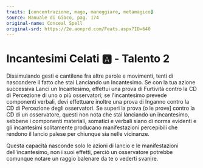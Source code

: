 ```yaml
---
traits: [concentrazione, mago, maneggiare, metamagico]
source: Manuale di Gioco, pag. 174
original-name: Conceal Spell
original-srd: https://2e.aonprd.com/Feats.aspx?ID=640
---
```


# Incantesimi Celati :a: - Talento 2

Dissimulando gesti e cantilene fra altre parole e movimenti, tenti di nascondere
il fatto che stai Lanciando un Incantesimo. Se con la tua azione successiva
Lanci un Incantesimo, effettui una prova di Furtività contro la CD di Percezione
di uno o più osservatori; se l'incantesimo prevede componenti verbali, devi
effettuare inoltre una prova di Inganno contro la CD di Percezione degli
osservatori. Se superi la prova (o le prove] contro la CD di un osservatore,
questi non nota che stai lanciando un incantesimo, sebbene i componenti
materiali, somatici e verbali siano di norma evidenti e gli incantesimi
solitamente producano manifestazioni percepibili che rendono il lancio palese
per chiunque sia nelle vicinanze.

Questa capacità nasconde solo le azioni di lancio e le manifestazioni
dell'incantesimo, non i suoi effetti, perciò un osservatore potrebbe comunque
notare un raggio balenare da te o vederti svanire.
